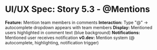 # UI/UX Spec: Story 5.3 - @Mentions
**Feature:** Mention team members in comments
**Interaction:** Type "@" → autocomplete dropdown appears with team members
**Display:** Mentioned users highlighted in comment text (blue background)
**Notifications:** Mentioned user receives notification
**v0.dev:** Mention system (@ autocomplete, highlighting, notification trigger)
